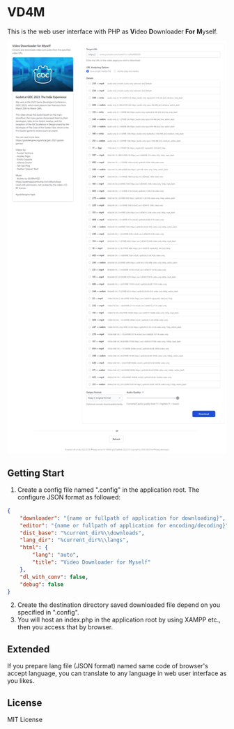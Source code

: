 # VD4M

This is the web user interface with PHP as **V**ideo **D**ownloader **For** **M**yself.

![Screenshot Image](./screenshot.webp)

## Getting Start

1. Create a config file named ".config" in the application root. The configure JSON format as followed:
```json
{
    "downloader": "{name or fullpath of application for downloading}",
    "editor": "{name or fullpath of application for encoding/decoding}",
    "dist_base": "%current_dir%\\downloads",
    "lang_dir": "%current_dir%\\langs",
    "html": {
        "lang": "auto",
        "title": "Video Downloader for Myself"
    },
    "dl_with_conv": false,
    "debug": false
}
```

2. Create the destination directory saved downloaded file depend on you specified in ".config".
3. You will host an index.php in the application root by using XAMPP etc., then you access that by browser.

## Extended

If you prepare lang file (JSON format) named same code of browser's accept language, you can translate to any language in web user interface as you likes.

## License

MIT License
